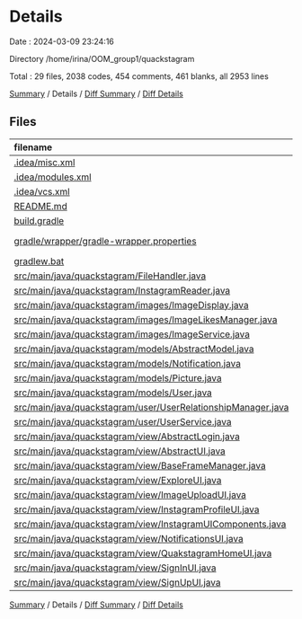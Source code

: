 # Details

Date : 2024-03-09 23:24:16

Directory /home/irina/OOM_group1/quackstagram

Total : 29 files,  2038 codes, 454 comments, 461 blanks, all 2953 lines

[Summary](results.md) / Details / [Diff Summary](diff.md) / [Diff Details](diff-details.md)

## Files
| filename | language | code | comment | blank | total |
| :--- | :--- | ---: | ---: | ---: | ---: |
| [.idea/misc.xml](/.idea/misc.xml) | XML | 5 | 0 | 0 | 5 |
| [.idea/modules.xml](/.idea/modules.xml) | XML | 8 | 0 | 0 | 8 |
| [.idea/vcs.xml](/.idea/vcs.xml) | XML | 7 | 0 | 0 | 7 |
| [README.md](/README.md) | Markdown | 63 | 0 | 48 | 111 |
| [build.gradle](/build.gradle) | Gradle | 7 | 0 | 2 | 9 |
| [gradle/wrapper/gradle-wrapper.properties](/gradle/wrapper/gradle-wrapper.properties) | Java Properties | 7 | 0 | 1 | 8 |
| [gradlew.bat](/gradlew.bat) | Batch | 41 | 30 | 22 | 93 |
| [src/main/java/quackstagram/FileHandler.java](/src/main/java/quackstagram/FileHandler.java) | Java | 109 | 12 | 25 | 146 |
| [src/main/java/quackstagram/InstagramReader.java](/src/main/java/quackstagram/InstagramReader.java) | Java | 206 | 5 | 22 | 233 |
| [src/main/java/quackstagram/images/ImageDisplay.java](/src/main/java/quackstagram/images/ImageDisplay.java) | Java | 30 | 1 | 6 | 37 |
| [src/main/java/quackstagram/images/ImageLikesManager.java](/src/main/java/quackstagram/images/ImageLikesManager.java) | Java | 107 | 47 | 18 | 172 |
| [src/main/java/quackstagram/images/ImageService.java](/src/main/java/quackstagram/images/ImageService.java) | Java | 97 | 74 | 20 | 191 |
| [src/main/java/quackstagram/models/AbstractModel.java](/src/main/java/quackstagram/models/AbstractModel.java) | Java | 6 | 5 | 4 | 15 |
| [src/main/java/quackstagram/models/Notification.java](/src/main/java/quackstagram/models/Notification.java) | Java | 31 | 0 | 8 | 39 |
| [src/main/java/quackstagram/models/Picture.java](/src/main/java/quackstagram/models/Picture.java) | Java | 46 | 3 | 12 | 61 |
| [src/main/java/quackstagram/models/User.java](/src/main/java/quackstagram/models/User.java) | Java | 75 | 61 | 19 | 155 |
| [src/main/java/quackstagram/user/UserRelationshipManager.java](/src/main/java/quackstagram/user/UserRelationshipManager.java) | Java | 56 | 41 | 9 | 106 |
| [src/main/java/quackstagram/user/UserService.java](/src/main/java/quackstagram/user/UserService.java) | Java | 37 | 4 | 9 | 50 |
| [src/main/java/quackstagram/view/AbstractLogin.java](/src/main/java/quackstagram/view/AbstractLogin.java) | Java | 69 | 3 | 18 | 90 |
| [src/main/java/quackstagram/view/AbstractUI.java](/src/main/java/quackstagram/view/AbstractUI.java) | Java | 86 | 8 | 19 | 113 |
| [src/main/java/quackstagram/view/BaseFrameManager.java](/src/main/java/quackstagram/view/BaseFrameManager.java) | Java | 52 | 2 | 12 | 66 |
| [src/main/java/quackstagram/view/ExploreUI.java](/src/main/java/quackstagram/view/ExploreUI.java) | Java | 117 | 19 | 25 | 161 |
| [src/main/java/quackstagram/view/ImageUploadUI.java](/src/main/java/quackstagram/view/ImageUploadUI.java) | Java | 97 | 32 | 19 | 148 |
| [src/main/java/quackstagram/view/InstagramProfileUI.java](/src/main/java/quackstagram/view/InstagramProfileUI.java) | Java | 89 | 7 | 19 | 115 |
| [src/main/java/quackstagram/view/InstagramUIComponents.java](/src/main/java/quackstagram/view/InstagramUIComponents.java) | Java | 125 | 14 | 26 | 165 |
| [src/main/java/quackstagram/view/NotificationsUI.java](/src/main/java/quackstagram/view/NotificationsUI.java) | Java | 75 | 6 | 15 | 96 |
| [src/main/java/quackstagram/view/QuakstagramHomeUI.java](/src/main/java/quackstagram/view/QuakstagramHomeUI.java) | Java | 216 | 65 | 51 | 332 |
| [src/main/java/quackstagram/view/SignInUI.java](/src/main/java/quackstagram/view/SignInUI.java) | Java | 69 | 7 | 15 | 91 |
| [src/main/java/quackstagram/view/SignUpUI.java](/src/main/java/quackstagram/view/SignUpUI.java) | Java | 105 | 8 | 17 | 130 |

[Summary](results.md) / Details / [Diff Summary](diff.md) / [Diff Details](diff-details.md)